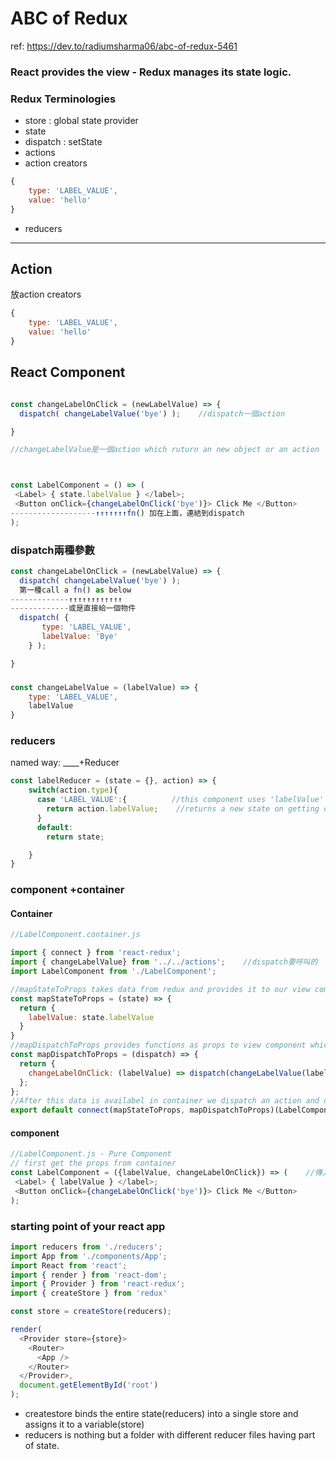 # ABC  of Redux
ref: https://dev.to/radiumsharma06/abc-of-redux-5461
### React provides the view - Redux manages its state logic.
### Redux Terminologies
* store : global state provider
* state
* dispatch : setState
* actions
* action creators
```js
{
    type: 'LABEL_VALUE',
    value: 'hello'
}
```
* reducers

***
## Action
放action creators
```js
{
    type: 'LABEL_VALUE',
    value: 'hello'
}
```

## React Component
```js

const changeLabelOnClick = (newLabelValue) => {
  dispatch( changeLabelValue('bye') );    //dispatch一個action

}

//changeLabelValue是一個action which ruturn an new object or an action



const LabelComponent = () => (
 <Label> { state.labelValue } </label>;
 <Button onClick={changeLabelOnClick('bye')}> Click Me </Button>
-------------------↑↑↑↑↑↑↑fn() 加在上面，連結到dispatch
);
```

### dispatch兩種參數
```js
const changeLabelOnClick = (newLabelValue) => {
  dispatch( changeLabelValue('bye') );
  第一種call a fn() as below
-------------↑↑↑↑↑↑↑↑↑↑↑↑
-------------或是直接給一個物件
  dispatch( {
       type: 'LABEL_VALUE',
       labelValue: 'Bye'
    } );

}
```

###

```js
const changeLabelValue = (labelValue) => {
    type: 'LABEL_VALUE',
    labelValue
}
```

### reducers

named way: ____+Reducer
```js
const labelReducer = (state = {}, action) => {
    switch(action.type){
      case 'LABEL_VALUE':{          //this component uses 'labelValue' state of the store
        return action.labelValue;    //returns a new state on getting called
      }
      default:
        return state;

    }
}
```
### component +container

#### Container
```js
//LabelComponent.container.js

import { connect } from 'react-redux';
import { changeLabelValue} from '../../actions';    //dispatch要呼叫的  action creator =>  in order to change state.
import LabelComponent from './LabelComponent';

//mapStateToProps takes data from redux and provides it to our view component which is LabelComponent
const mapStateToProps = (state) => {
  return {
    labelValue: state.labelValue
  }
}
//mapDispatchToProps provides functions as props to view component which can provide data back to containers as callbacks
const mapDispatchToProps = (dispatch) => {
  return {
    changeLabelOnClick: (labelValue) => dispatch(changeLabelValue(labelValue))
  };
};
//After this data is availabel in container we dispatch an action and data flows to reducer -> store and back to view with updated state.
export default connect(mapStateToProps, mapDispatchToProps)(LabelComponent);   //把props綁到 指定的component上面
```

#### component
```js
//LabelComponent.js - Pure Component
// first get the props from container
const LabelComponent = ({labelValue, changeLabelOnClick}) => (    //傳入參數which are controlled by reducer
 <Label> { labelValue } </label>;
 <Button onClick={changeLabelOnClick('bye')}> Click Me </Button>
);
```


### starting point of your react app
```js
import reducers from './reducers';
import App from './components/App';
import React from 'react';
import { render } from 'react-dom';
import { Provider } from 'react-redux';
import { createStore } from 'redux'

const store = createStore(reducers);

render(
  <Provider store={store}>
    <Router>
      <App />
    </Router>
  </Provider>,
  document.getElementById('root')
);
```
* createstore binds the entire state(reducers) into a single store and assigns it to a variable(store)
* reducers is nothing but a folder with different reducer files having part of state.
